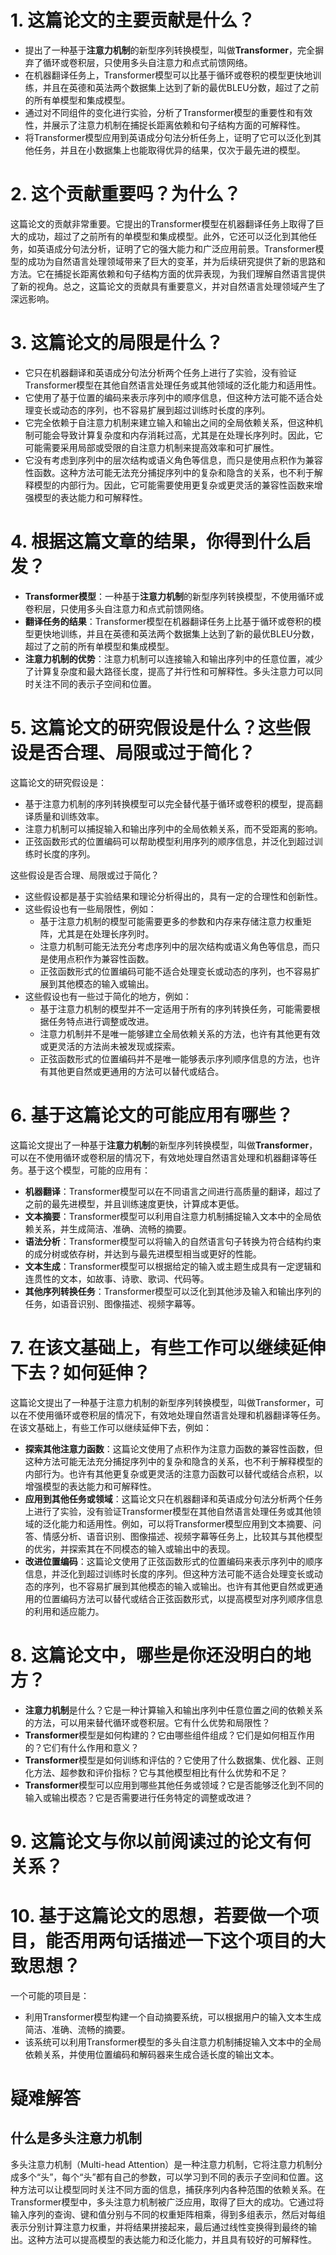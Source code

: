 # 1. 这篇论文的主要贡献是什么？
- 提出了一种基于**注意力机制**的新型序列转换模型，叫做**Transformer**，完全摒弃了循环或卷积层，只使用多头自注意力和点式前馈网络。
- 在机器翻译任务上，Transformer模型可以比基于循环或卷积的模型更快地训练，并且在英德和英法两个数据集上达到了新的最优BLEU分数，超过了之前的所有单模型和集成模型。
- 通过对不同组件的变化进行实验，分析了Transformer模型的重要性和有效性，并展示了注意力机制在捕捉长距离依赖和句子结构方面的可解释性。
- 将Transformer模型应用到英语成分句法分析任务上，证明了它可以泛化到其他任务，并且在小数据集上也能取得优异的结果，仅次于最先进的模型。
  
# 2. 这个贡献重要吗？为什么？
这篇论文的贡献非常重要。它提出的Transformer模型在机器翻译任务上取得了巨大的成功，超过了之前所有的单模型和集成模型。此外，它还可以泛化到其他任务，如英语成分句法分析，证明了它的强大能力和广泛应用前景。Transformer模型的成功为自然语言处理领域带来了巨大的变革，并为后续研究提供了新的思路和方法。它在捕捉长距离依赖和句子结构方面的优异表现，为我们理解自然语言提供了新的视角。总之，这篇论文的贡献具有重要意义，并对自然语言处理领域产生了深远影响。
# 3. 这篇论文的局限是什么？

- 它只在机器翻译和英语成分句法分析两个任务上进行了实验，没有验证Transformer模型在其他自然语言处理任务或其他领域的泛化能力和适用性。
- 它使用了基于位置的编码来表示序列中的顺序信息，但这种方法可能不适合处理变长或动态的序列，也不容易扩展到超过训练时长度的序列。
- 它完全依赖于自注意力机制来建立输入和输出之间的全局依赖关系，但这种机制可能会导致计算复杂度和内存消耗过高，尤其是在处理长序列时。因此，它可能需要采用局部或受限的自注意力机制来提高效率和可扩展性。
- 它没有考虑到序列中的层次结构或语义角色等信息，而只是使用点积作为兼容性函数。这种方法可能无法充分捕捉序列中的复杂和隐含的关系，也不利于解释模型的内部行为。因此，它可能需要使用更复杂或更灵活的兼容性函数来增强模型的表达能力和可解释性。

# 4. 根据这篇文章的结果，你得到什么启发？


- **Transformer模型**：一种基于**注意力机制**的新型序列转换模型，不使用循环或卷积层，只使用多头自注意力和点式前馈网络。
- **翻译任务的结果**：Transformer模型在机器翻译任务上比基于循环或卷积的模型更快地训练，并且在英德和英法两个数据集上达到了新的最优BLEU分数，超过了之前的所有单模型和集成模型。
- **注意力机制的优势**：注意力机制可以连接输入和输出序列中的任意位置，减少了计算复杂度和最大路径长度，提高了并行性和可解释性。多头注意力可以同时关注不同的表示子空间和位置。
  
# 5. 这篇论文的研究假设是什么？这些假设是否合理、局限或过于简化？
这篇论文的研究假设是：

- 基于注意力机制的序列转换模型可以完全替代基于循环或卷积的模型，提高翻译质量和训练效率。
- 注意力机制可以捕捉输入和输出序列中的全局依赖关系，而不受距离的影响。
- 正弦函数形式的位置编码可以帮助模型利用序列的顺序信息，并泛化到超过训练时长度的序列。

这些假设是否合理、局限或过于简化？

- 这些假设都是基于实验结果和理论分析得出的，具有一定的合理性和创新性。
- 这些假设也有一些局限性，例如：
  - 基于注意力机制的模型可能需要更多的参数和内存来存储注意力权重矩阵，尤其是在处理长序列时。
  - 注意力机制可能无法充分考虑序列中的层次结构或语义角色等信息，而只是使用点积作为兼容性函数。
  - 正弦函数形式的位置编码可能不适合处理变长或动态的序列，也不容易扩展到其他模态的输入或输出。
- 这些假设也有一些过于简化的地方，例如：
  - 基于注意力机制的模型并不一定适用于所有的序列转换任务，可能需要根据任务特点进行调整或改进。
  - 注意力机制并不是唯一能够建立全局依赖关系的方法，也许有其他更有效或更灵活的方法尚未被发现或探索。
  - 正弦函数形式的位置编码并不是唯一能够表示序列顺序信息的方法，也许有其他更自然或更通用的方法可以替代或结合。

# 6. 基于这篇论文的可能应用有哪些？

这篇论文提出了一种基于**注意力机制**的新型序列转换模型，叫做**Transformer**，可以在不使用循环或卷积层的情况下，有效地处理自然语言处理和机器翻译等任务。基于这个模型，可能的应用有：

- **机器翻译**：Transformer模型可以在不同语言之间进行高质量的翻译，超过了之前的最先进模型，并且训练速度更快，计算成本更低。
- **文本摘要**：Transformer模型可以利用自注意力机制捕捉输入文本中的全局依赖关系，并生成简洁、准确、流畅的摘要。
- **语法分析**：Transformer模型可以将输入的自然语言句子转换为符合结构约束的成分树或依存树，并达到与最先进模型相当或更好的性能。
- **文本生成**：Transformer模型可以根据给定的输入或主题生成具有一定逻辑和连贯性的文本，如故事、诗歌、歌词、代码等。
- **其他序列转换任务**：Transformer模型可以泛化到其他涉及输入和输出序列的任务，如语音识别、图像描述、视频字幕等。

# 7. 在该文基础上，有些工作可以继续延伸下去？如何延伸？


这篇论文提出了一种基于注意力机制的新型序列转换模型，叫做Transformer，可以在不使用循环或卷积层的情况下，有效地处理自然语言处理和机器翻译等任务。在该文基础上，有些工作可以继续延伸下去，例如：

- **探索其他注意力函数**：这篇论文使用了点积作为注意力函数的兼容性函数，但这种方法可能无法充分捕捉序列中的复杂和隐含的关系，也不利于解释模型的内部行为。也许有其他更复杂或更灵活的注意力函数可以替代或结合点积，以增强模型的表达能力和可解释性。
- **应用到其他任务或领域**：这篇论文只在机器翻译和英语成分句法分析两个任务上进行了实验，没有验证Transformer模型在其他自然语言处理任务或其他领域的泛化能力和适用性。例如，可以将Transformer模型应用到文本摘要、问答、情感分析、语音识别、图像描述、视频字幕等任务上，比较其与其他模型的优劣，并探索其在不同模态的输入或输出中的表现。
- **改进位置编码**：这篇论文使用了正弦函数形式的位置编码来表示序列中的顺序信息，并泛化到超过训练时长度的序列。但这种方法可能不适合处理变长或动态的序列，也不容易扩展到其他模态的输入或输出。也许有其他更自然或更通用的位置编码方法可以替代或结合正弦函数形式，以提高模型对序列顺序信息的利用和适应能力。

# 8. 这篇论文中，哪些是你还没明白的地方？


- **注意力机制**是什么？它是一种计算输入和输出序列中任意位置之间的依赖关系的方法，可以用来替代循环或卷积层。它有什么优势和局限性？
- **Transformer**模型是如何构建的？它由哪些组件组成？它们是如何相互作用的？它们有什么作用和意义？
- **Transformer**模型是如何训练和评估的？它使用了什么数据集、优化器、正则化方法、超参数和评价指标？它与其他模型相比有什么优势和不足？
- **Transformer**模型可以应用到哪些其他任务或领域？它是否能够泛化到不同的输入或输出模态？它是否需要进行任务特定的调整或改进？

# 9. 这篇论文与你以前阅读过的论文有何关系？

# 10. 基于这篇论文的思想，若要做一个项目，能否用两句话描述一下这个项目的大致思想？
一个可能的项目是：

- 利用Transformer模型构建一个自动摘要系统，可以根据用户的输入文本生成简洁、准确、流畅的摘要。
- 该系统可以利用Transformer模型的多头自注意力机制捕捉输入文本中的全局依赖关系，并使用位置编码和解码器来生成合适长度的输出文本。



# 疑难解答
## 什么是多头注意力机制
多头注意力机制（Multi-head Attention）是一种注意力机制，它将注意力机制分成多个“头”，每个“头”都有自己的参数，可以学习到不同的表示子空间和位置。这种方法可以让模型同时关注不同方面的信息，捕获序列内各种范围的依赖关系。在Transformer模型中，多头注意力机制被广泛应用，取得了巨大的成功。它通过将输入序列的查询、键和值分别与不同的权重矩阵相乘，得到多组表示，然后对每组表示分别计算注意力权重，并将结果拼接起来，最后通过线性变换得到最终的输出。这种方法可以提高模型的表达能力和泛化能力，并且具有较好的可解释性。



